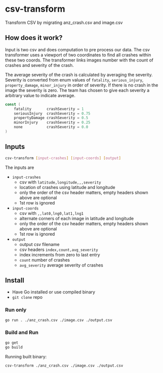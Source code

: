 # csv-transform

Transform CSV by migrating anz_crash.csv and image.csv

## How does it work?

Input is two csv and does computation to pre process our data. The csv transformer uses a viewport of two coordinates to find all crashes within these two coords. The transformer links images number with the count of crashes and severity of the crash.

The average severity of the crash is calculated by averaging the severity. Severity is converted from enum values of `fatality`, `serious_injury`, `property_damage`, `minor_injury` in order of severity. If there is no crash in the image the severity is zero. The team has chosen to give each severity a arbitrary value to indicate average.

```go
const (
	fatality       crashSeverity = 1
	seriousInjury  crashSeverity = 0.75
	propertyDamage crashSeverity = 0.5
	minorInjury    crashSeverity = 0.25
	none           crashSeverity = 0.0
)
```

## Inputs

```bash
csv-transform [input-crashes] [input-coords] [output]
```

The inputs are
- `input-crashes`
    - csv with `latitude,longitude,,,severity`
    - location of crashes using latitude and longitude
    - only the order of the csv header matters, empty headers shown above are optional
    - 1st row is ignored
- `input-coords`
    - csv with `,,lat0,lng0,lat1,lng1`
    - alternate corners of each image in latitude and longitude
    - only the order of the csv header matters, empty headers shown above are optional
    - 1st row is ignored
- `output`
    - output csv filename
    - csv headers `index,count,avg_severity`
    - index increments from zero to last entry
    - `count` number of crashes 
    - `avg_severity` average severity of crashes


## Install

- Have Go installed or use compiled binary
- `git clone` repo

### Run only
```bash
go run . ./anz_crash.csv ./image.csv ./output.csv
```

### Build and Run
```bash
go get
go build
```

Running built binary:
```bash
csv-transform ./anz_crash.csv ./image.csv ./output.csv
```


